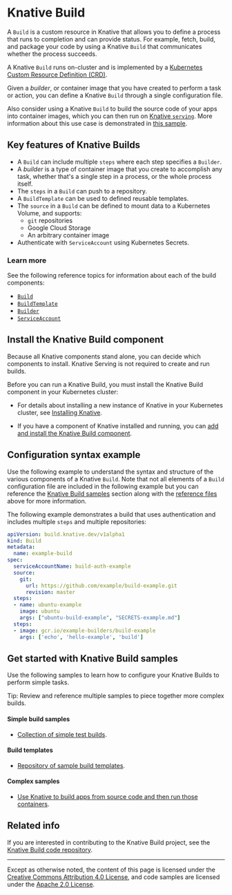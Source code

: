 # Knative Build

A `Build` is a custom resource in Knative that allows you to define a process
that runs to completion and can provide status. For example, fetch, build, and
package your code by using a Knative `Build` that communicates whether the
process succeeds.

A Knative `Build` runs on-cluster and is implemented by a
[Kubernetes Custom Resource Definition (CRD)](https://kubernetes.io/docs/concepts/extend-kubernetes/api-extension/custom-resources/).

Given a _builder_, or container image that you have created to perform a task or
action, you can define a Knative `Build` through a single configuration file.

Also consider using a Knative `Build` to build the source code of your apps into
container images, which you can then run on
[Knative `serving`](https://github.com/knative/docs/blob/master/serving/README.md).
More information about this use case is demonstrated in
[this sample](https://github.com/knative/docs/blob/master/serving/samples/source-to-url-go).

## Key features of Knative Builds

- A `Build` can include multiple `steps` where each step specifies a `Builder`.
- A _builder_ is a type of container image that you create to accomplish any
  task, whether that's a single step in a process, or the whole process itself.
- The `steps` in a `Build` can push to a repository.
- A `BuildTemplate` can be used to defined reusable templates.
- The `source` in a `Build` can be defined to mount data to a Kubernetes Volume,
  and supports:
  - `git` repositories
  - Google Cloud Storage
  - An arbitrary container image
- Authenticate with `ServiceAccount` using Kubernetes Secrets.

### Learn more

See the following reference topics for information about each of the build
components:

- [`Build`](https://github.com/knative/docs/blob/master/build/builds.md)
- [`BuildTemplate`](https://github.com/knative/docs/blob/master/build/build-templates.md)
- [`Builder`](https://github.com/knative/docs/blob/master/build/builder-contract.md)
- [`ServiceAccount`](https://github.com/knative/docs/blob/master/build/auth.md)

## Install the Knative Build component

Because all Knative components stand alone, you can decide which components to
install. Knative Serving is not required to create and run builds.

Before you can run a Knative Build, you must install the Knative Build component
in your Kubernetes cluster:

- For details about installing a new instance of Knative in your Kubernetes
  cluster, see [Installing Knative](../install/README.md).

- If you have a component of Knative installed and running, you can
  [add and install the Knative Build component](installing-build-component.md).

## Configuration syntax example

Use the following example to understand the syntax and structure of the various
components of a Knative `Build`. Note that not all elements of a `Build`
configuration file are included in the following example but you can reference
the [Knative Build samples](#get-started-with-knative-build-samples) section
along with the [reference files](#learn-more) above for more information.

The following example demonstrates a build that uses authentication and includes
multiple `steps` and multiple repositories:

```yaml
apiVersion: build.knative.dev/v1alpha1
kind: Build
metadata:
  name: example-build
spec:
  serviceAccountName: build-auth-example
  source:
    git:
      url: https://github.com/example/build-example.git
      revision: master
  steps:
  - name: ubuntu-example
    image: ubuntu
    args: ["ubuntu-build-example", "SECRETS-example.md"]
  steps:
  - image: gcr.io/example-builders/build-example
    args: ['echo', 'hello-example', 'build']
```

## Get started with Knative Build samples

Use the following samples to learn how to configure your Knative Builds to
perform simple tasks.

Tip: Review and reference multiple samples to piece together more complex
builds.

#### Simple build samples

- [Collection of simple test builds](https://github.com/knative/build/tree/master/test).

#### Build templates

- [Repository of sample build templates](https://github.com/knative/build-templates).

#### Complex samples

- [Use Knative to build apps from source code and then run those containers](https://github.com/knative/docs/blob/master/serving/samples/source-to-url-go).

## Related info

If you are interested in contributing to the Knative Build project, see the
[Knative Build code repository](https://github.com/knative/build).

---

Except as otherwise noted, the content of this page is licensed under the
[Creative Commons Attribution 4.0 License](https://creativecommons.org/licenses/by/4.0/),
and code samples are licensed under the
[Apache 2.0 License](https://www.apache.org/licenses/LICENSE-2.0).
